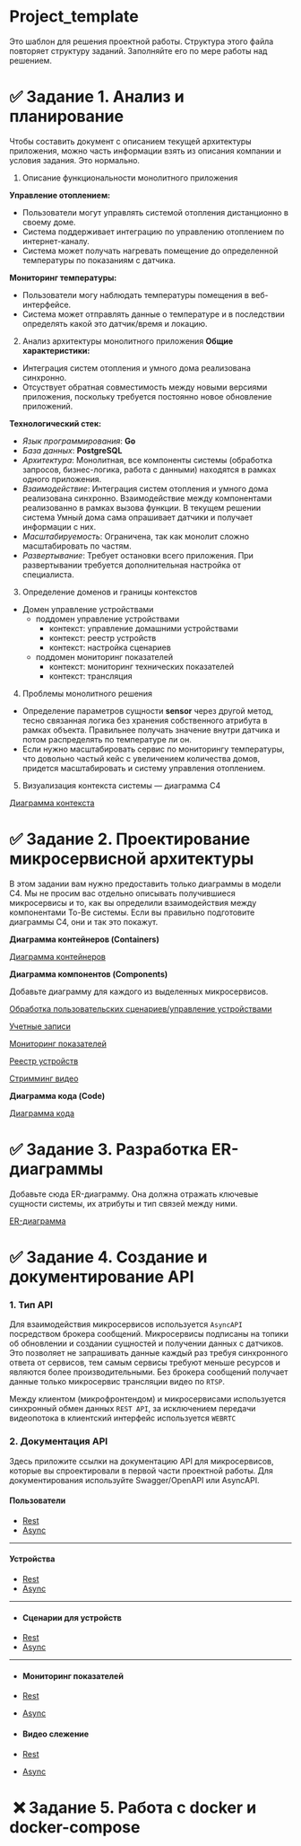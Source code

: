 # Project_template
Это шаблон для решения проектной работы. Структура этого файла повторяет структуру заданий. Заполняйте его по мере работы над решением.

# ✅ Задание 1. Анализ и планирование
Чтобы составить документ с описанием текущей архитектуры приложения, можно часть информации взять из описания компании и условия задания. Это нормально.

1. Описание функциональности монолитного приложения

**Управление отоплением:** 
- Пользователи могут управлять системой отопления дистанционно в своему доме. 
- Система поддерживает интеграцию по управлению отоплением по интернет-каналу.
- Система может получать нагревать помещение до определенной температуры по показаниям с датчика.

**Мониторинг температуры:**
- Пользователи могу наблюдать температуры помещения в веб-интерфейсе. 
- Система может отправлять данные о температуре и в последствии определять какой это датчик/время и локацию.

2. Анализ архитектуры монолитного приложения
**Общие характеристики:**
- Интеграция систем отопления и умного дома реализована синхронно.
- Отсуствует обратная совместимость между новыми версиями приложения, поскольку требуется постоянно новое обновление приложений.

**Технологический стек:**
- _Язык программирования_: **Go**
 - _База данных_: **PostgreSQL**
 - _Архитектура_: Монолитная, все компоненты системы (обработка запросов, бизнес-логика, работа с данными) находятся в рамках одного приложения. 
 - _Взаимодействие_: Интеграция систем отопления и умного дома реализована синхронно. Взаимодействие между компонентами реализованно в рамках вызова функции. 
В текущем решении система Умный дома сама опрашивает датчики и получает информации с них.
 - _Масштабируемость_: Ограничена, так как монолит сложно масштабировать по частям.
 - _Развертывание_: Требует остановки всего приложения. При развертывании требуется дополнительная настройка от специалиста.

3. Определение доменов и границы контекстов
- Домен управление устройствами
  - поддомен управление устройствами
    - контекст: управление домашними устройствами
    - контекст: реестр устройств
    - контекст: настройка сценариев
  - поддомен мониторинг показателей
    - контекст: мониторинг технических показателей
    - контекст: трансляция 


4. Проблемы монолитного решения
- Определение параметров сущности **sensor** через другой метод, тесно связанная логика без хранения собственного атрибута в рамках объекта. Правильнее получать значение внутри датчика и потом распределять по температуре ли он.
- Если нужно масштабировать сервис по мониторингу температуры, что довольно частый кейс с увеличением количества домов, придется масштабировать и систему управления отоплением.


5. Визуализация контекста системы — диаграмма С4

[Диаграмма контекста](/schemas/diagramOfContext.puml)


# ✅ Задание 2. Проектирование микросервисной архитектуры

В этом задании вам нужно предоставить только диаграммы в модели C4. Мы не просим вас отдельно описывать получившиеся микросервисы и то, как вы определили взаимодействия между компонентами To-Be системы. Если вы правильно подготовите диаграммы C4, они и так это покажут.

**Диаграмма контейнеров (Containers)**

[Диаграмма контейнеров](/schemas/diagramOfContainers.puml)

**Диаграмма компонентов (Components)**

Добавьте диаграмму для каждого из выделенных микросервисов.

[Обработка пользовательских сценариев/управление устройствами](/schemas/components/diagramOfScenario.puml)

[Учетные записи](/schemas/components/diagramOfRegistryOfUserAccount.puml)

[Мониторинг показателей](/schemas/components/diagramOfMonitoringService.puml)

[Реестр устройств](/schemas/components/diagramOfRegistryService.puml)

[Стримминг видео](/schemas/components/diagramOfVideoService.puml)

**Диаграмма кода (Code)**

[Диаграмма кода](/schemas/diagramCode.puml)

# ✅ Задание 3. Разработка ER-диаграммы

Добавьте сюда ER-диаграмму. Она должна отражать ключевые сущности системы, их атрибуты и тип связей между ними.

[ER-диаграмма](/schemas/diagramCode.puml)

# ✅ Задание 4. Создание и документирование API

### 1. Тип API
Для взаимодействия микросервисов используется `AsyncAPI` посредством брокера сообщений. Микросервисы подписаны на топики об обновлении и создании сущностей и получении данных с датчиков. 
Это позволяет не запрашивать данные каждый раз требуя синхронного ответа от сервисов, тем самым сервисы требуют меньше ресурсов и являются более производительными.
Без брокера сообщений получает данные только микросервис трансляции видео по `RTSP`.

Между клиентом (микрофронтендом) и микросервисами используется синхронный обмен данных  `REST API`, за исключением передачи видеопотока в клиентский интерфейс используется `WEBRTC`

### 2. Документация API

Здесь приложите ссылки на документацию API для микросервисов, которые вы спроектировали в первой части проектной работы. Для документирования используйте Swagger/OpenAPI или AsyncAPI.

#### Пользователи 
- [Rest](/apps/smart_home/services/user-service/openapi/user-api.yaml)
- [Async](/apps/smart_home/services/user-service/asyncapi/user-events.yaml)
---
#### Устройства 
- [Rest](/apps/smart_home/services/device-service/openapi/device-api.yaml)
- [Async](/apps/smart_home/services/device-service/asyncapi/device-events.yaml)
---
- #### Сценарии для устройств
- [Rest](/apps/smart_home/services/scenario-service/openapi/scenario-api.yaml)
- [Async](/apps/smart_home/services/scenario-service/asyncapi/scenario-events.yaml)
---
- #### Мониторинг показателей
- [Rest](/apps/smart_home/services/monitoring-service/openapi/monitoring-api.yaml)
- [Async](/apps/smart_home/services/monitoring-service/asyncapi/monitoring-events.yaml)

- #### Видео слежение 
- [Rest](/apps/smart_home/services/video-service/openapi/video-api.yaml)
- [Async](/apps/smart_home/services/video-service/asyncapi/video-events.yaml)

#   ❌ Задание 5. Работа с docker и docker-compose
